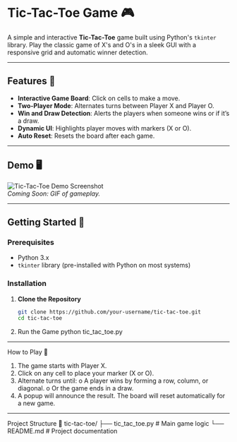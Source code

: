 # Tic-Tac-Toe Game 🎮

A simple and interactive **Tic-Tac-Toe** game built using Python's `tkinter` library. Play the classic game of X's and O's in a sleek GUI with a responsive grid and automatic winner detection.

---

## Features 🌟
- **Interactive Game Board**: Click on cells to make a move.
- **Two-Player Mode**: Alternates turns between Player X and Player O.
- **Win and Draw Detection**: Alerts the players when someone wins or if it’s a draw.
- **Dynamic UI**: Highlights player moves with markers (X or O).
- **Auto Reset**: Resets the board after each game.

---

## Demo 🖥️
![Tic-Tac-Toe Demo Screenshot](https://via.placeholder.com/600x400?text=Game+Demo)  
*Coming Soon: GIF of gameplay.*

---

## Getting Started 🚀

### Prerequisites
- Python 3.x
- `tkinter` library (pre-installed with Python on most systems)

### Installation
1. **Clone the Repository**
   ```bash
   git clone https://github.com/your-username/tic-tac-toe.git
   cd tic-tac-toe
2.	Run the Game
python tic_tac_toe.py
________________________________________
How to Play 🎲
1.	The game starts with Player X.
2.	Click on any cell to place your marker (X or O).
3.	Alternate turns until:
o	A player wins by forming a row, column, or diagonal.
o	Or the game ends in a draw.
4.	A popup will announce the result. The board will reset automatically for a new game.
________________________________________
Project Structure 📂
tic-tac-toe/
├── tic_tac_toe.py   # Main game logic
└── README.md        # Project documentation


